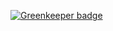 
[![Greenkeeper badge](https://badges.greenkeeper.io/phannguyentri/nodejs-socket.io.svg)](https://greenkeeper.io/)
